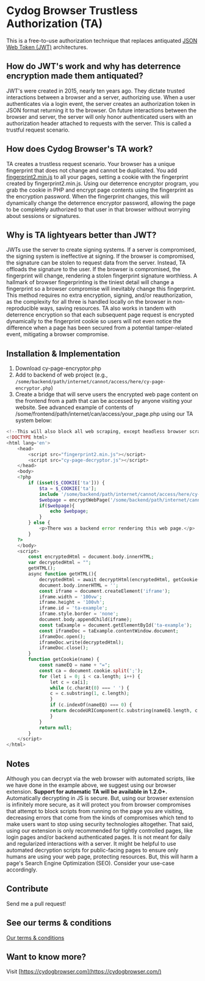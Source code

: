 # Cydog Browser Trustless Authorization (TA)
This is a free-to-use authorization technique that replaces antiquated [JSON Web Token (JWT)](https://www.geeksforgeeks.org/web-tech/json-web-token-jwt/) architectures.

## How do JWT's work and why has deterrence encryption made them antiquated?
JWT's were created in 2015, nearly ten years ago. They dictate trusted interactions between a browser and a server, authorizing use. When a user authenticates via a login event, the server creates an authorization token in JSON format returning it to the browser. On future interactions between the browser and server, the server will only honor authenticated users with an authorization header attached to requests with the server. This is called a trustful request scenario. 

## How does Cydog Browser's TA work?
TA creates a trustless request scenario. Your browser has a unique fingerprint that does not change and cannot be duplicated. You add [fingerprint2.min.js](https://raw.githubusercontent.com/Cydog-Browser/deterrent-encryptor/refs/heads/main/trustless-authorization/fingerprint2.min.js) to all your pages, setting a cookie with the fingerprint created by fingerprint2.min.js. Using our deterrence encryptor program, you grab the cookie in PHP and encrypt page contents using the fingerprint as the encryption password. When the fingerprint changes, this will dynamically change the deterrence encryptor password, allowing the page to be completely authorized to that user in that browser without worrying about sessions or signatures.

## Why is TA lightyears better than JWT?
JWTs use the server to create signing systems. If a server is compromised, the signing system is ineffective at signing. If the browser is compromised, the signature can be stolen to request data from the server. Instead, TA offloads the signature to the user. If the browser is compromised, the fingerprint will change, rendering a stolen fingerprint signature worthless. A hallmark of browser fingerprinting is the tiniest detail will change a fingerprint so a browser compromise will inevitably change this fingerprint. This method requires no extra encryption, signing, and/or reauthorization, as the complexity for all three is handled locally on the browser in non-reproducible ways, saving resources. TA also works in tandem with deterrence encryption so that each subsequent page request is encrypted dynamically to the fingerprint cookie so users will not even notice the difference when a page has been secured from a potential tamper-related event, mitigating a browser compromise.

## Installation & Implementation
1. Download cy-page-encryptor.php
2. Add to backend of web project (e.g., `/some/backend/path/internet/cannot/access/here/cy-page-encryptor.php`)
3. Create a bridge that will serve users the encrypted web page content on the frontend from a path that can be accessed by anyone visiting your website. See advanced example of contents of /some/frontend/path/internet/can/access/your_page.php using our TA system below:
```php
<!--This will also block all web scraping, except headless browser scraping (which we show you how to solve with later techniques).-->
<!DOCTYPE html>
<html lang='en'>
    <head>
        <script src="fingerprint2.min.js"></script>
        <script src="cy-page-decryptor.js"></script>
    </head>
    <body>
    <?php
        if (isset($_COOKIE['ta'])) {
            $ta = $_COOKIE['ta'];
            include '/some/backend/path/internet/cannot/access/here/cy-page-encryptor.php';
            $webpage = encryptWebPage('/some/backend/path/internet/cannot/access/here.php', $ta, 'your_file_type');
            if($webpage){
                echo $webpage;
            }
        } else {
            <p>There was a backend error rendering this web page.</p>
        }
    ?>
    </body>
    <script>
        const encryptedHtml = document.body.innerHTML;
        var decryptedHtml = "";
        getHTML();
        async function getHTML(){
            decryptedHtml = await decryptHtml(encryptedHtml, getCookie('ta'));
            document.body.innerHTML = '';
            const iframe = document.createElement('iframe');
            iframe.width = '100vw';
            iframe.height = '100vh';
            iframe.id = 'ta-example';
            iframe.style.border = 'none';
            document.body.appendChild(iframe);
            const taExample = document.getElementById('ta-example');
            const iframeDoc = taExample.contentWindow.document;
            iframeDoc.open();
            iframeDoc.write(decryptedHtml);
            iframeDoc.close();
        }
        function getCookie(name) {
            const nameEQ = name + "=";
            const ca = document.cookie.split(';');
            for (let i = 0; i < ca.length; i++) {
                let c = ca[i];
                while (c.charAt(0) === ' ') {
                c = c.substring(1, c.length);
                }
                if (c.indexOf(nameEQ) === 0) {
                return decodeURIComponent(c.substring(nameEQ.length, c.length));
                }
            }
            return null;
        }
    </script>
</html>
```

## Notes
Although you can decrypt via the web browser with automated scripts, like we have done in the example above, we suggest using our browser extension. **Support for automatic TA will be available in 1.2.0+.** Automatically decrypting in JS is secure. But, using our browser extension is infinitely more secure, as it will protect you from browser compromises that attempt to block scripts from running on the page you are visiting, decreasing errors that come from the kinds of compromises which tend to make users want to stop using security technologies altogether. That said, using our extension is only recommended for tightly controlled pages, like login pages and/or backend authenticated pages. It is not meant for daily and regularized interactions with a server. It might be helpful to use automated decryption scripts for public-facing pages to ensure only humans are using your web page, protecting resources. But, this will harm a page's Search Engine Optimization (SEO). Consider your use-case accordingly. 

## Contribute
Send me a pull request!

## See our terms & conditions
[Our terms & conditions](https://cydogbrowser.com/cyterms.html)

## Want to know more?
Visit [https://cydogbrowser.com](https://cydogbrowser.com/)